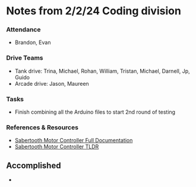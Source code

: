 # Notes from 2/2/24 Coding division   
### Attendance
 -   Brandon, Evan

### Drive Teams
 - Tank drive: Trina, Michael, Rohan, William, Tristan, Michael, Darnell, Jp, Guido
 - Arcade drive: Jason, Maureen 

### Tasks
 - Finish combining all the Arduino files to start 2nd round of testing

### References & Resources 
 - <a href="http://www.dimensionengineering.com/datasheets/Sabertooth2x60.pdf">Sabertooth Motor Controller Full Documentation</a>
 - <a href="https://docs.google.com/document/d/11yAGNMltDx4X17hl0w9ZD8jwsdREbucdNOAFZO9kq2M/edit?usp=sharing>">Sabertooth Motor Controller TLDR</a> 

## Accomplished
 - 

